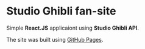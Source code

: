 # Studio Ghibli fan-site
Simple __React.JS__ applicaiont using __Studio Ghibli API__.

The site was built using [GitHub Pages](https://sspaceless.github.io/react-ghibli-studio/).
